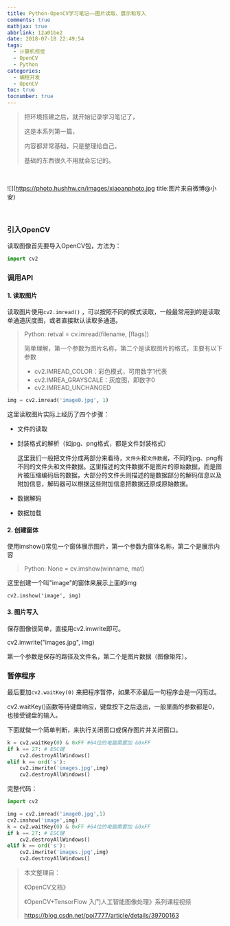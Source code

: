 ```yaml
---
title: Python-OpenCV学习笔记——图片读取、展示和写入
comments: true
mathjax: true
abbrlink: 12a01be2
date: 2018-07-18 22:49:54
tags:
  - 计算机视觉
  - OpenCV
  - Python
categories: 
  - 编程开发
  - OpenCV
toc: true
tocnumber: true
---
```


> 把环境搭建之后，就开始记录学习笔记了，
>
> 这是本系列第一篇，
>
> 内容都非常基础，只是整理给自己，
>
> 基础的东西很久不用就会忘记的。

<!--more-->

​        

![](https://photo.hushhw.cn/images/xiaoanphoto.jpg title:图片来自微博@小安)

​          



### 引入OpenCV

读取图像首先要导入OpenCV包，方法为：

```python
import cv2
```



### 调用API

#### 1. 读取图片

读取图片使用`cv2.imread()` ，可以按照不同的模式读取，一般最常用到的是读取单通道灰度图，或者直接默认读取多通道。

> Python: retval = cv.imread(filename, [flags])
>
> 简单理解，第一个参数为图片名称，第二个是读取图片的格式，主要有以下参数
>
> - cv2.IMREAD_COLOR：彩色模式，可用数字1代表
> - cv2.IMREA_GRAYSCALE：灰度图，即数字0
> - cv2.IMREAD_UNCHANGED

```python
img = cv2.imread('image0.jpg', 1)
```

这里读取图片实际上经历了四个步骤：

- 文件的读取

- 封装格式的解析（如jpg、png格式，都是文件封装格式）

  这里我们一般把文件分成两部分来看待，`文件头`和`文件数据`，不同的jpg、png有不同的文件头和文件数据。这里描述的文件数据不是图片的原始数据，而是图片被压缩编码后的数据，大部分的文件头则描述的是数据部分的解码信息以及附加信息，解码器可以根据这些附加信息把数据还原成原始数据。

- 数据解码

- 数据加载





#### 2. 创建窗体

使用imshow()常见一个窗体展示图片，第一个参数为窗体名称，第二个是展示内容

> Python: None = cv.imshow(winname, mat)

这里创建一个叫"image"的窗体来展示上面的img

```
cv2.imshow('image', img)
```



#### 3. 图片写入

保存图像很简单，直接用cv2.imwrite即可。

cv2.imwrite("images.jpg", img)

第一个参数是保存的路径及文件名，第二个是图片数据（图像矩阵）。



### 暂停程序

最后要加`cv2.waitKey(0)` 来把程序暂停，如果不添最后一句程序会是一闪而过。

cv2.waitKey()函数等待键盘响应，键盘按下之后退出，一般里面的参数都是0，也接受键盘的输入。

下面就做一个简单判断，来执行关闭窗口或保存图片并关闭窗口。

```python
k = cv2.waitKey(0) & 0xFF #64位的电脑需要加 &0xFF
if k == 27: # ESC键
    cv2.destroyAllWindows()
elif k == ord('s'):
    cv2.imwrite('images.jpg',img)
    cv2.destroyAllWindows()
```



完整代码：

```python
import cv2

img = cv2.imread('image0.jpg',1)
cv2.imshow('image',img)
k = cv2.waitKey(0) & 0xFF #64位的电脑需要加 &0xFF
if k == 27: # ESC键
    cv2.destroyAllWindows()
elif k == ord('s'):
    cv2.imwrite('images.jpg',img)
    cv2.destroyAllWindows()
```



> 本文整理自：
>
> 《OpenCV文档》
>
> 《OpenCV+TensorFlow 入门人工智能图像处理》系列课程视频
>
> https://blog.csdn.net/poi7777/article/details/39700163
